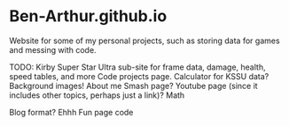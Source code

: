 # Ben-Arthur.github.io
Website for some of my personal projects, such as storing data for games and messing with code.

TODO:
Kirby Super Star Ultra sub-site for frame data, damage, health, speed tables, and more
Code projects page. Calculator for KSSU data?
Background images!
About me
Smash page?
Youtube page (since it includes other topics, perhaps just a link)?
Math

Blog format? Ehhh
Fun page code
